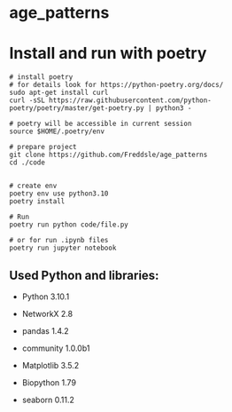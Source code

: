 # age_patterns




# Install and run with poetry
```console
# install poetry
# for details look for https://python-poetry.org/docs/
sudo apt-get install curl
curl -sSL https://raw.githubusercontent.com/python-poetry/poetry/master/get-poetry.py | python3 -

# poetry will be accessible in current session
source $HOME/.poetry/env

# prepare project
git clone https://github.com/Freddsle/age_patterns
cd ./code


# create env
poetry env use python3.10
poetry install

# Run
poetry run python code/file.py

# or for run .ipynb files
poetry run jupyter notebook
```

## Used Python and libraries:
- Python 3.10.1
- NetworkX 2.8
- pandas 1.4.2
- community 1.0.0b1
- Matplotlib 3.5.2

- Biopython 1.79
- seaborn 0.11.2
